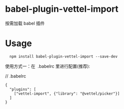 # babel-plugin-vettel-import

按需加载 babel 插件

# Usage

```
  npm install babel-plugin-vettel-import --save-dev
```

使用方式一：在  .babelrc 里进行配置(推荐):

// .babelrc

```
{
  "plugins": [
    ["vettel-import", {"library": "@vettel/picker"}]
  ]
}
```
